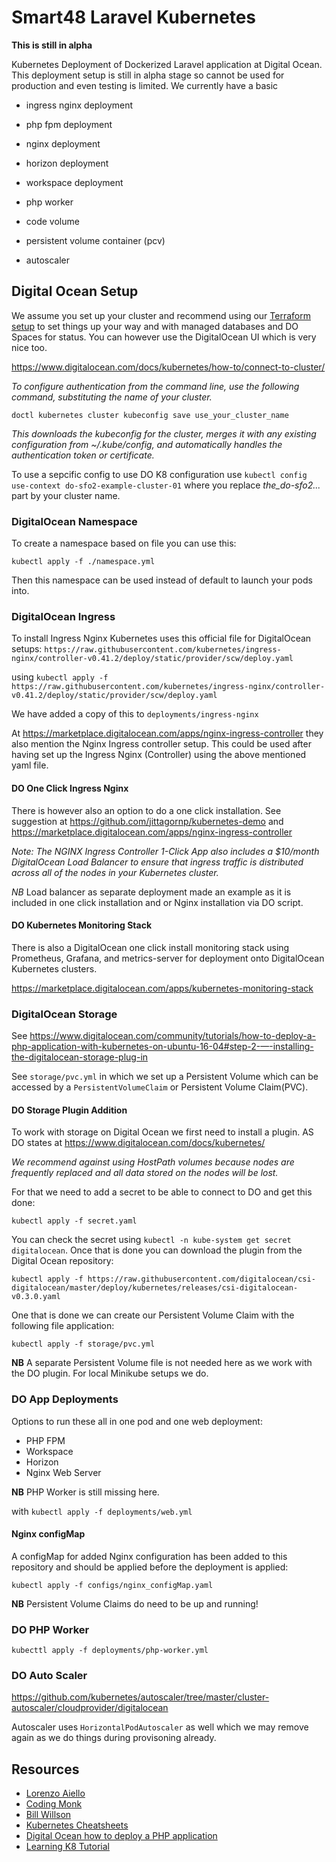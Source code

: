 # Smart48 Laravel Kubernetes

**This is still in alpha**

Kubernetes Deployment of Dockerized Laravel application at Digital Ocean. This deployment setup is still in alpha stage so cannot be used for production and even testing is limited. We currently have a basic

- ingress nginx deployment
- php fpm deployment
- nginx deployment
- horizon deployment
- workspace deployment
- php worker

- code volume
- persistent volume container (pcv)

- autoscaler



## Digital Ocean Setup

We assume you set up your cluster and recommend using our [Terraform setup](https://github.com/smart48/smt-provision) to set things up your way and with managed databases and DO Spaces for status. You can however use the DigitalOcean UI which is very nice too.

https://www.digitalocean.com/docs/kubernetes/how-to/connect-to-cluster/

_To configure authentication from the command line, use the following command, substituting the name of your cluster._

`doctl kubernetes cluster kubeconfig save use_your_cluster_name`

_This downloads the kubeconfig for the cluster, merges it with any existing configuration from ~/.kube/config, and automatically handles the authentication token or certificate._

To use a sepcific config to use DO K8 configuration use `kubectl config use-context do-sfo2-example-cluster-01` where you replace _the_do-sfo2..._ part by your cluster name.
### DigitalOcean Namespace

To create a namespace based on file you can use this:

```
kubectl apply -f ./namespace.yml
```

Then this namespace can be used instead of default to launch your pods into.

### DigitalOcean Ingress

To install Ingress Nginx Kubernetes uses this official file for DigitalOcean setups:
`https://raw.githubusercontent.com/kubernetes/ingress-nginx/controller-v0.41.2/deploy/static/provider/scw/deploy.yaml`

using `kubectl apply -f https://raw.githubusercontent.com/kubernetes/ingress-nginx/controller-v0.41.2/deploy/static/provider/scw/deploy.yaml`

We have added a copy of this to `deployments/ingress-nginx`

At https://marketplace.digitalocean.com/apps/nginx-ingress-controller they also mention the Nginx Ingress controller setup. This could be used after having set up the Ingress Nginx (Controller) using the above mentioned yaml file.

#### DO One Click  Ingress Nginx

There is however also an option to do a one click installation. See suggestion at https://github.com/jittagornp/kubernetes-demo and https://marketplace.digitalocean.com/apps/nginx-ingress-controller

_Note: The NGINX Ingress Controller 1-Click App also includes a $10/month DigitalOcean Load Balancer to ensure that ingress traffic is distributed across all of the nodes in your Kubernetes cluster._

_NB_ Load balancer as separate deployment made an example as it is included in one click installation and or Nginx installation via DO script.
#### DO Kubernetes Monitoring Stack

There is also a DigitalOcean one click install monitoring stack using Prometheus, Grafana, and metrics-server for deployment onto DigitalOcean Kubernetes clusters.

https://marketplace.digitalocean.com/apps/kubernetes-monitoring-stack


### DigitalOcean Storage

See https://www.digitalocean.com/community/tutorials/how-to-deploy-a-php-application-with-kubernetes-on-ubuntu-16-04#step-2-—-installing-the-digitalocean-storage-plug-in


See `storage/pvc.yml` in which we set up a Persistent Volume which can be accessed by a `PersistentVolumeClaim` or Persistent Volume Claim(PVC).

#### DO Storage Plugin Addition

To work with storage on Digital Ocean we first need to install a plugin. AS DO states at https://www.digitalocean.com/docs/kubernetes/ 

_We recommend against using HostPath volumes because nodes are frequently replaced and all data stored on the nodes will be lost._

For that we need to add a secret to be able to connect to DO and get this done:

```
kubectl apply -f secret.yaml
```

You can check the secret using `kubectl -n kube-system get secret digitalocean`. Once that is done you can download the plugin from the Digital Ocean repository:

```
kubectl apply -f https://raw.githubusercontent.com/digitalocean/csi-digitalocean/master/deploy/kubernetes/releases/csi-digitalocean-v0.3.0.yaml
```

One that is done we can create our Persistent Volume Claim with the following file application:

```
kubectl apply -f storage/pvc.yml
```

**NB** A separate Persistent Volume file is not needed here as we work with the DO plugin. For local Minikube setups we do.

### DO App Deployments

Options to run these all in one pod and one web deployment:


- PHP FPM 
- Workspace
- Horizon
- Nginx Web Server

**NB** PHP Worker is still missing here.

with `kubectl apply -f deployments/web.yml`

#### Nginx configMap

A configMap for added Nginx configuration has been added to this repository and should be applied before the deployment is applied:

```
kubectl apply -f configs/nginx_configMap.yaml
```

**NB** Persistent Volume Claims do need to be up and running!

### DO PHP Worker

```
kubecttl apply -f deployments/php-worker.yml
```
### DO Auto Scaler

https://github.com/kubernetes/autoscaler/tree/master/cluster-autoscaler/cloudprovider/digitalocean

Autoscaler uses `HorizontalPodAutoscaler` as well which we may remove again as we do things during provisoning already.




## Resources

- [Lorenzo Aiello](https://lorenzo.aiello.family/running-laravel-on-kubernetes/)
- [Coding Monk](https://gist.github.com/CodingMonkTech/cafec3a17d2d29f595b01d5b394b0478/)
- [Bill Willson](https://github.com/BillWilson/laravel-k8s-demo/)
- [Kubernetes Cheatsheets](https://kubernetes.io/docs/reference/kubectl/cheatsheet/)
- [Digital Ocean how to deploy a PHP application](https://www.digitalocean.com/community/tutorials/how-to-deploy-a-php-application-with-kubernetes-on-ubuntu-16-04)
- [Learning K8 Tutorial](https://learnk8s.io/blog/kubernetes-deploy-laravel-the-easy-way)